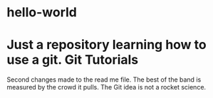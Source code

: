 # hello-world
Just a repository
learning how to use a git.
Git Tutorials
==========================

Second changes made to the read me file.
The best of the band is measured by the crowd it pulls.
The Git idea is not a rocket science.
